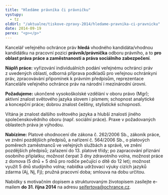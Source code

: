```yaml
---
title: "Hledáme právníka či právničku"
vystupy:
  - tz
oldUrl: "/aktualne/tiskove-zpravy-2014/hledame-pravnika-ci-pravnicku"
date: 2014-09-19
perex: "<p></p>"
---
```


<!-- imported from the old website -->

<p>Kancelář veřejného ochránce práv <strong>hledá</strong> vhodného kandidáta/vhodnou kandidátku na pracovní pozici <strong>právník/právnička</strong> odboru právního, a to <strong>pro oblast práva práce a zaměstnanosti a práva sociálního zabezpečení</strong>. </p><p><strong>Náplň práce:</strong> vyřizování individuálních podání veřejnému ochránci práv z uvedených oblastí, odborná příprava podkladů pro veřejnou ochránkyni práv, zpracovávání připomínek k právním předpisům, reprezentace Kanceláře veřejného ochránce práv na národní i mezinárodní úrovni. </p><p><strong>Požadujeme:</strong> ukončené vysokoškolské vzdělání v oboru právo (Mgr); aktivní znalost světového jazyka slovem i písmem; schopnost analytické a koncepční práce; dobrou znalost češtiny, stylistické schopnosti.</p><p>Vítána je znalost dalšího světového jazyka a hlubší znalosti jiného společenskovědního oboru (např. sociální práce). Praxe v požadovaných oblastech práva je výhodou.</p><p><strong>Nabízíme:</strong> Platové ohodnocení dle zákona č. 262/2006 Sb., zákoník práce, ve znění pozdějších předpisů, a nařízení č. 564/2006 Sb., o platových poměrech zaměstnanců ve veřejných službách a správě, ve znění pozdějších předpisů; zařazení do 13. platové třídy; po zapracování přiznání osobního příplatku; možnost čerpat 3 dny zdravotního volna, možnost práce z domova (5 dnů + 5 dnů pro rodiče pečující o dítě do 12 let); možnost využít 5 dnů studijního volna; nabídka udržovací výuky cizích jazyků zdarma (Aj, Nj, Fj); pružná pracovní doba; smlouva na dobu určitou.</p><p>Nabídky s motivačním dopisem a strukturovaným životopisem zasílejte e-mailem <strong>do 31. října 2014</strong> na adresu <a href="mailto:seifertova@ochrance.cz">seifertova@ochrance.cz</a>.</p>

